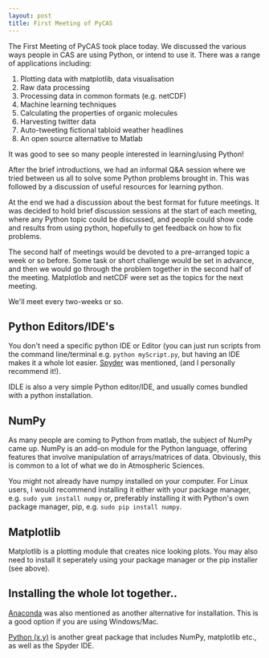 ```yaml
---
layout: post
title: First Meeting of PyCAS
---
```

The First Meeting of PyCAS took place today. We discussed the various ways people in CAS are using Python, or intend to use it. There was a range of applications including:

1. Plotting data with matplotlib, data visualisation
1. Raw data processing
1. Processing data in common formats (e.g. netCDF)
1. Machine learning techniques
1. Calculating the properties of organic molecules
1. Harvesting twitter data
1. Auto-tweeting fictional tabloid weather headlines
1. An open source alternative to Matlab

It was good to see so many people interested in learning/using Python!

After the brief introductions, we had an informal Q&A session where we tried between us all to solve some Python problems brought in. This was followed by a discussion of useful resources for learning python.

At the end we had a discussion about the best format for future meetings. It was decided to hold brief discussion sessions at the start of each meeting, where any Python topic could be discussed, and people could show code and results from using python, hopefully to get feedback on how to fix problems.

The second half of meetings would be devoted to a pre-arranged topic a week or so before. Some task or short challenge would be set in advance, and then we would go through the problem together in the second half of the meeting. Matplotlob and netCDF were set as the topics for the next meeting.

We'll meet every two-weeks or so.

## Python Editors/IDE's

You don't need a specific python IDE or Editor (you can just run scripts from the command line/terminal e.g. `python myScript.py`, but having an IDE makes it a whole lot easier. [Spyder](http://pythonhosted.org/spyder/) was mentioned, (and I personally recommend it!).

IDLE is also a very simple Python editor/IDE, and usually comes bundled with a python installation.

## NumPy

As many people are coming to Python from matlab, the subject of NumPy came up. NumPy is an add-on module for the Python language, offering features that involve manipulation of arrays/matrices of data. Obviously, this is common to a lot of what we do in Atmospheric Sciences. 

You might not already have numpy installed on your computer. For Linux users, I would recommend installing it either with your package manager, e.g. `sudo yum install numpy` or, preferably installing it with Python's own package manager, pip, e.g. `sudo pip install numpy`. 

## Matplotlib

Matplotlib is a plotting module that creates nice looking plots. You may also need to install it seperately using your package manager or the pip installer (see above). 

## Installing the whole lot together..

[Anaconda](https://www.continuum.io/downloads) was also mentioned as another alternative for installation. This is a good option if you are using Windows/Mac.

[Python (x,y)](http://python-xy.github.io/) is another great package that includes NumPy, matplotlib etc., as well as the Spyder IDE. 







